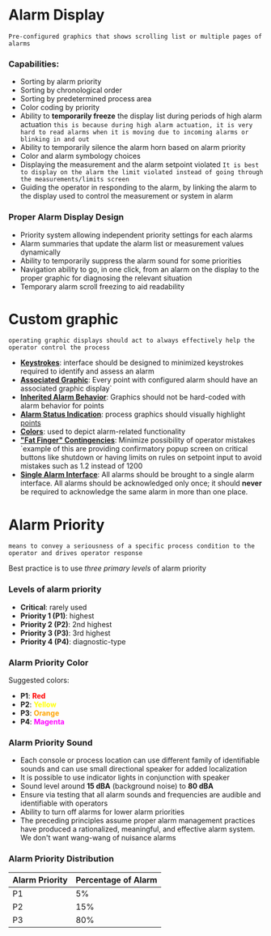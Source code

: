 # Alarm Display
`Pre-configured graphics that shows scrolling list or multiple pages of alarms`
### Capabilities:
- Sorting by alarm priority
- Sorting by chronological order
- Sorting by predetermined process area
- Color coding by priority
- Ability to **temporarily freeze** the display list during periods of high alarm actuation
`this is because during high alarm actuation, it is very hard to read alarms when it is moving due to incoming alarms or blinking in and out`
- Ability to temporarily silence the alarm horn based on alarm priority
- Color and alarm symbology choices
- Displaying the measurement and the alarm setpoint violated
	`It is best to display on the alarm the limit violated instead of going through the measurements/limits screen`
- Guiding the operator in responding to the alarm, by linking the alarm to the display used to control the measurement or system in alarm

### Proper Alarm Display Design
- Priority system allowing independent priority settings for each alarms
- Alarm summaries that update the alarm list or measurement values dynamically
- Ability to temporarily suppress the alarm sound for some priorities
- Navigation ability to go, in one click, from an alarm on the display to the proper graphic for diagnosing the relevant situation
- Temporary alarm scroll freezing to aid readability

# Custom graphic
`operating graphic displays should act to always effectively help the operator control the process`

- **<u>Keystrokes</u>**: interface should be designed to minimized keystrokes required to identify and assess an alarm
- **<u>Associated Graphic</u>**: Every point with configured alarm should have an associated graphic display`
- **<u>Inherited Alarm Behavior</u>**: Graphics should not be hard-coded with alarm behavior for points
- **<u>Alarm Status Indication</u>**: process graphics should visually highlight [points](points.md)
- **<u>Colors</u>**: used to depict alarm-related functionality
- **<u>"Fat Finger" Contingencies</u>**: Minimize possibility of operator mistakes
	`example of this are providing confirmatory popup screen on critical buttons like shutdown or having limits on rules on setpoint input to avoid mistakes such as 1.2 instead of 1200
- **<u>Single Alarm Interface</u>**: All alarms should be brought to a single alarm interface. All alarms should be acknowledged only once; it should **never** be required to acknowledge the same alarm in more than one place.

# Alarm Priority
`means to convey a seriousness of a specific process condition to the operator and drives operator response`

Best practice is to use *three primary levels* of alarm priority
### Levels of alarm priority
- **Critical**: rarely used
- **Priority 1 (P1)**: highest
- **Priority 2 (P2)**: 2nd highest
- **Priority 3 (P3)**: 3rd highest
- **Priority 4 (P4)**: diagnostic-type

### Alarm Priority Color
Suggested colors:
- **P1**: <b style="color:red">Red</b>
- **P2**: <b style="color:yellow">Yellow</b>
- **P3**: <b style="color:orange">Orange</b>
- **P4**: <b style="color:magenta">Magenta</b>

### Alarm Priority Sound
- Each console or process location can use different family of identifiable sounds and can use small directional speaker for added localization
- It is possible to use indicator lights in conjunction with speaker
- Sound level around **15 dBA** (background noise) to **80 dBA**
- Ensure via testing that all alarm sounds and frequencies are audible and identifiable with operators
- Ability to turn off alarms for lower alarm priorities
- The preceding principles assume proper alarm management practices have produced a rationalized, meaningful, and effective alarm system. We don't want wang-wang of nuisance alarms

### Alarm Priority Distribution
|Alarm Priority |Percentage of Alarm|
|---|---|
|P1|5%|
|P2|15%|
|P3|80%|

